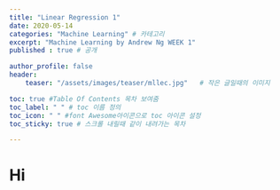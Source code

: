 ```yaml
---
title: "Linear Regression 1"
date: 2020-05-14
categories: "Machine Learning" # 카테고리
excerpt: "Machine Learning by Andrew Ng WEEK 1"
published : true # 공개

author_profile: false
header:
    teaser: "/assets/images/teaser/mllec.jpg"   # 작은 글일때의 이미지

toc: true #Table Of Contents 목차 보여줌
toc_label: " " # toc 이름 정의
toc_icon: " " #font Awesome아이콘으로 toc 아이콘 설정
toc_sticky: true # 스크롤 내릴때 같이 내려가는 목차

---
```


<!--
<img src="/assets/images/post/@@@">
<span class="srclink">@@@</span>
-->

# Hi
